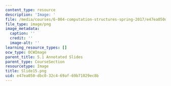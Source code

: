 ```yaml
---
content_type: resource
description: 'Image: '
file: /media/courses/6-004-computation-structures-spring-2017/e47ea050dbc032c469af69b71029ec8b_Slide15.png
file_type: image/png
image_metadata:
  caption: ''
  credit: ''
  image-alt: ''
learning_resource_types: []
ocw_type: OCWImage
parent_title: 5.1 Annotated Slides
parent_type: CourseSection
resourcetype: Image
title: Slide15.png
uid: e47ea050-dbc0-32c4-69af-69b71029ec8b
---
```

